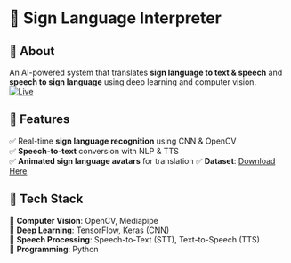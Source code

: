 # 👐 Sign Language Interpreter

## 📜 About  
An AI-powered system that translates **sign language to text & speech** and **speech to sign language** using deep learning and computer vision.  
[![Live](https://img.shields.io/badge/Live-SignSync-brightgreen)](https://signsync.onrender.com)

## 🎯 Features  
✅ Real-time **sign language recognition** using CNN & OpenCV  
✅ **Speech-to-text** conversion with NLP & TTS  
✅ **Animated sign language avatars** for translation
✅ **Dataset**: [Download Here](https://drive.google.com/file/d/1rQRkPkvxwelO-W8o0ZsbV8YzIipGfqMb/view?usp=sharing)  

## 📂 Tech Stack  
🔹 **Computer Vision**: OpenCV, Mediapipe  
🔹 **Deep Learning**: TensorFlow, Keras (CNN)  
🔹 **Speech Processing**: Speech-to-Text (STT), Text-to-Speech (TTS)  
🔹 **Programming**: Python


